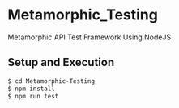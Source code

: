 # Metamorphic_Testing

Metamorphic API Test Framework Using NodeJS

## Setup and Execution
```sh
$ cd Metamorphic-Testing
$ npm install
$ npm run test
```
